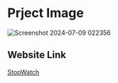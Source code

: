 # Prject Image
![Screenshot 2024-07-09 022356](https://github.com/KainatIftikhar-dev/Stop-Watch/assets/175060968/534cd5e8-4188-4e1c-a4e5-767976c8eab7)

## Website Link
[StopWatch]()
